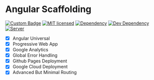 # Angular Scaffolding

[![Custom Badge](https://img.shields.io/badge/Author-Abhijit%20Kar-brightgreen.svg)](http://www.abhijit-kar.com/)
[![MIT licensed](https://img.shields.io/badge/Licence-MIT-blue.svg?style=flat)](https://opensource.org/licenses/mit-license.php)
[![Dependency](https://david-dm.org/abhijit-kar/angular-scaffolding.svg?style=flat)](https://david-dm.org/abhijit-kar/angular-scaffolding)
[![Dev Dependency](https://david-dm.org/abhijit-kar/angular-scaffolding/dev-status.svg?style=flat)](https://david-dm.org/abhijit-kar/angular-scaffolding?type=dev)
[![Server](https://img.shields.io/badge/Server-GitHub%20Pages-brightgreen.svg?style=flat)](http://www.abhijit-kar.com/angular-scaffolding/) 

- [x] Angular Universal
- [x] Progressive Web App
- [x] Google Analytics
- [x] Global Error Handling
- [x] Github Pages Deployment
- [x] Google Cloud Deployment
- [x] Advanced But Minimal Routing
